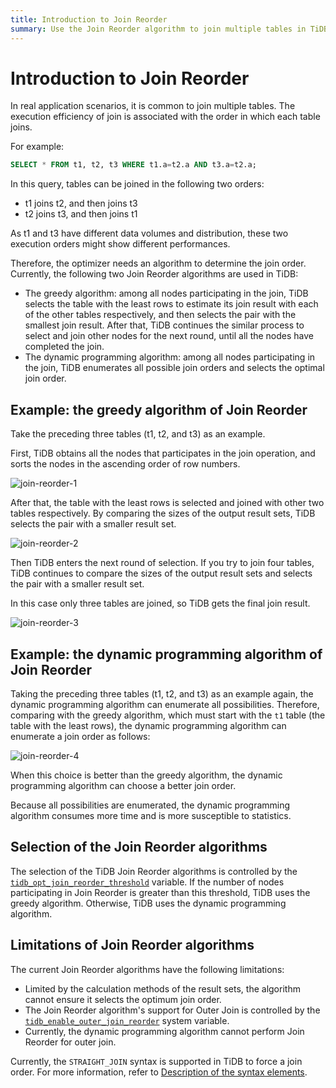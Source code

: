 ```yaml
---
title: Introduction to Join Reorder
summary: Use the Join Reorder algorithm to join multiple tables in TiDB.
---
```


# Introduction to Join Reorder

In real application scenarios, it is common to join multiple tables. The execution efficiency of join is associated with the order in which each table joins.

For example:


```sql
SELECT * FROM t1, t2, t3 WHERE t1.a=t2.a AND t3.a=t2.a;
```

In this query, tables can be joined in the following two orders:

- t1 joins t2, and then joins t3
- t2 joins t3, and then joins t1

As t1 and t3 have different data volumes and distribution, these two execution orders might show different performances.

Therefore, the optimizer needs an algorithm to determine the join order. Currently, the following two Join Reorder algorithms are used in TiDB:

- The greedy algorithm: among all nodes participating in the join, TiDB selects the table with the least rows to estimate its join result with each of the other tables respectively, and then selects the pair with the smallest join result. After that, TiDB continues the similar process to select and join other nodes for the next round, until all the nodes have completed the join.
- The dynamic programming algorithm: among all nodes participating in the join, TiDB enumerates all possible join orders and selects the optimal join order.

## Example: the greedy algorithm of Join Reorder

Take the preceding three tables (t1, t2, and t3) as an example.

First, TiDB obtains all the nodes that participates in the join operation, and sorts the nodes in the ascending order of row numbers.

![join-reorder-1](https://download.pingcap.com/images/docs/join-reorder-1.png)

After that, the table with the least rows is selected and joined with other two tables respectively. By comparing the sizes of the output result sets, TiDB selects the pair with a smaller result set.

![join-reorder-2](https://download.pingcap.com/images/docs/join-reorder-2.png)

Then TiDB enters the next round of selection. If you try to join four tables, TiDB continues to compare the sizes of the output result sets and selects the pair with a smaller result set.

In this case only three tables are joined, so TiDB gets the final join result.

![join-reorder-3](https://download.pingcap.com/images/docs/join-reorder-3.png)

## Example: the dynamic programming algorithm of Join Reorder

Taking the preceding three tables (t1, t2, and t3) as an example again, the dynamic programming algorithm can enumerate all possibilities. Therefore, comparing with the greedy algorithm, which must start with the `t1` table (the table with the least rows), the dynamic programming algorithm can enumerate a join order as follows:

![join-reorder-4](https://download.pingcap.com/images/docs/join-reorder-4.png)

When this choice is better than the greedy algorithm, the dynamic programming algorithm can choose a better join order.

Because all possibilities are enumerated, the dynamic programming algorithm consumes more time and is more susceptible to statistics.

## Selection of the Join Reorder algorithms

The selection of the TiDB Join Reorder algorithms is controlled by the [`tidb_opt_join_reorder_threshold`](/system-variables.md#tidb_opt_join_reorder_threshold) variable. If the number of nodes participating in Join Reorder is greater than this threshold, TiDB uses the greedy algorithm. Otherwise, TiDB uses the dynamic programming algorithm.

## Limitations of Join Reorder algorithms

The current Join Reorder algorithms have the following limitations:

- Limited by the calculation methods of the result sets, the algorithm cannot ensure it selects the optimum join order.
- The Join Reorder algorithm's support for Outer Join is controlled by the [`tidb_enable_outer_join_reorder`](/system-variables.md#tidb_enable_outer_join_reorder-new-in-v610) system variable.
- Currently, the dynamic programming algorithm cannot perform Join Reorder for outer join.

Currently, the `STRAIGHT_JOIN` syntax is supported in TiDB to force a join order. For more information, refer to [Description of the syntax elements](/sql-statements/sql-statement-select.md#description-of-the-syntax-elements).
